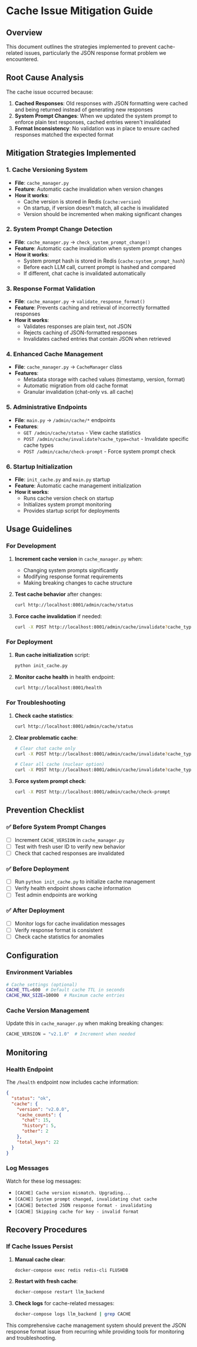 # Cache Issue Mitigation Guide

## Overview
This document outlines the strategies implemented to prevent cache-related issues, particularly the JSON response format problem we encountered.

## Root Cause Analysis
The cache issue occurred because:
1. **Cached Responses**: Old responses with JSON formatting were cached and being returned instead of generating new responses
2. **System Prompt Changes**: When we updated the system prompt to enforce plain text responses, cached entries weren't invalidated
3. **Format Inconsistency**: No validation was in place to ensure cached responses matched the expected format

## Mitigation Strategies Implemented

### 1. Cache Versioning System
- **File**: `cache_manager.py`
- **Feature**: Automatic cache invalidation when version changes
- **How it works**: 
  - Cache version is stored in Redis (`cache:version`)
  - On startup, if version doesn't match, all cache is invalidated
  - Version should be incremented when making significant changes

### 2. System Prompt Change Detection
- **File**: `cache_manager.py` → `check_system_prompt_change()`
- **Feature**: Automatic cache invalidation when system prompt changes
- **How it works**:
  - System prompt hash is stored in Redis (`cache:system_prompt_hash`)
  - Before each LLM call, current prompt is hashed and compared
  - If different, chat cache is invalidated automatically

### 3. Response Format Validation
- **File**: `cache_manager.py` → `validate_response_format()`
- **Feature**: Prevents caching and retrieval of incorrectly formatted responses
- **How it works**:
  - Validates responses are plain text, not JSON
  - Rejects caching of JSON-formatted responses
  - Invalidates cached entries that contain JSON when retrieved

### 4. Enhanced Cache Management
- **File**: `cache_manager.py` → `CacheManager` class
- **Features**:
  - Metadata storage with cached values (timestamp, version, format)
  - Automatic migration from old cache format
  - Granular invalidation (chat-only vs. all cache)

### 5. Administrative Endpoints
- **File**: `main.py` → `/admin/cache/*` endpoints
- **Features**:
  - `GET /admin/cache/status` - View cache statistics
  - `POST /admin/cache/invalidate?cache_type=chat` - Invalidate specific cache types
  - `POST /admin/cache/check-prompt` - Force system prompt check

### 6. Startup Initialization
- **File**: `init_cache.py` and `main.py` startup
- **Feature**: Automatic cache management initialization
- **How it works**:
  - Runs cache version check on startup
  - Initializes system prompt monitoring
  - Provides startup script for deployments

## Usage Guidelines

### For Development
1. **Increment cache version** in `cache_manager.py` when:
   - Changing system prompts significantly
   - Modifying response format requirements
   - Making breaking changes to cache structure

2. **Test cache behavior** after changes:
   ```bash
   curl http://localhost:8001/admin/cache/status
   ```

3. **Force cache invalidation** if needed:
   ```bash
   curl -X POST http://localhost:8001/admin/cache/invalidate?cache_type=chat
   ```

### For Deployment
1. **Run cache initialization** script:
   ```bash
   python init_cache.py
   ```

2. **Monitor cache health** in health endpoint:
   ```bash
   curl http://localhost:8001/health
   ```

### For Troubleshooting
1. **Check cache statistics**:
   ```bash
   curl http://localhost:8001/admin/cache/status
   ```

2. **Clear problematic cache**:
   ```bash
   # Clear chat cache only
   curl -X POST http://localhost:8001/admin/cache/invalidate?cache_type=chat
   
   # Clear all cache (nuclear option)
   curl -X POST http://localhost:8001/admin/cache/invalidate?cache_type=all
   ```

3. **Force system prompt check**:
   ```bash
   curl -X POST http://localhost:8001/admin/cache/check-prompt
   ```

## Prevention Checklist

### ✅ Before System Prompt Changes
- [ ] Increment `CACHE_VERSION` in `cache_manager.py`
- [ ] Test with fresh user ID to verify new behavior
- [ ] Check that cached responses are invalidated

### ✅ Before Deployment
- [ ] Run `python init_cache.py` to initialize cache management
- [ ] Verify health endpoint shows cache information
- [ ] Test admin endpoints are working

### ✅ After Deployment
- [ ] Monitor logs for cache invalidation messages
- [ ] Verify response format is consistent
- [ ] Check cache statistics for anomalies

## Configuration

### Environment Variables
```bash
# Cache settings (optional)
CACHE_TTL=600  # Default cache TTL in seconds
CACHE_MAX_SIZE=10000  # Maximum cache entries
```

### Cache Version Management
Update this in `cache_manager.py` when making breaking changes:
```python
CACHE_VERSION = "v2.1.0"  # Increment when needed
```

## Monitoring

### Health Endpoint
The `/health` endpoint now includes cache information:
```json
{
  "status": "ok",
  "cache": {
    "version": "v2.0.0",
    "cache_counts": {
      "chat": 15,
      "history": 5,
      "other": 2
    },
    "total_keys": 22
  }
}
```

### Log Messages
Watch for these log messages:
- `[CACHE] Cache version mismatch. Upgrading...`
- `[CACHE] System prompt changed, invalidating chat cache`
- `[CACHE] Detected JSON response format - invalidating`
- `[CACHE] Skipping cache for key - invalid format`

## Recovery Procedures

### If Cache Issues Persist
1. **Manual cache clear**:
   ```bash
   docker-compose exec redis redis-cli FLUSHDB
   ```

2. **Restart with fresh cache**:
   ```bash
   docker-compose restart llm_backend
   ```

3. **Check logs** for cache-related messages:
   ```bash
   docker-compose logs llm_backend | grep CACHE
   ```

This comprehensive cache management system should prevent the JSON response format issue from recurring while providing tools for monitoring and troubleshooting.
